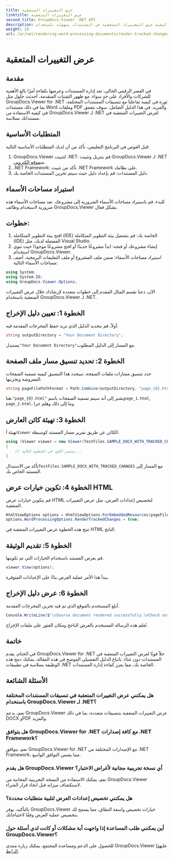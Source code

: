 ```yaml
---
title: عرض التغييرات المتعقبة
linktitle: عرض التغييرات المتعقبة
second_title: GroupDocs.Viewer .NET API
description: اكتشف كيفية عرض التغييرات المتعقبة في المستندات بسهولة باستخدام GroupDocs.Viewer لـ .NET. تعزيز كفاءة إدارة المستندات الخاصة بك.
weight: 10
url: /ar/net/rendering-word-processing-documents/render-tracked-changes/
---
```


# عرض التغييرات المتعقبة

## مقدمة
في العصر الرقمي الحالي، تعد إدارة المستندات وعرضها بكفاءة أمرًا بالغ الأهمية للشركات والأفراد على حدٍ سواء. مع ظهور التقنيات المتقدمة، أحدثت حلول مثل GroupDocs.Viewer for .NET ثورة في كيفية تفاعلنا مع تنسيقات المستندات المختلفة، بما في ذلك مستندات Word وملفات PDF والمزيد. في هذا الدليل الشامل، سوف نتعمق في كيفية الاستفادة من GroupDocs.Viewer لـ .NET لعرض التغييرات المتعقبة في مستنداتك بسلاسة.
## المتطلبات الأساسية
قبل الغوص في البرنامج التعليمي، تأكد من أن لديك المتطلبات الأساسية التالية:
1. GroupDocs.Viewer لتثبيت .NET: قم بتنزيل وتثبيت GroupDocs.Viewer لـ .NET من[موقع إلكتروني](https://releases.groupdocs.com/viewer/net/).
2. .NET Framework: تأكد من تثبيت .NET Framework على نظامك.
3. دليل المستندات: قم بإعداد دليل حيث سيتم تخزين المستندات الخاصة بك.

## استيراد مساحات الأسماء
للبدء، قم باستيراد مساحات الأسماء الضرورية إلى مشروعك. تعد مساحات الأسماء هذه ضرورية لاستخدام وظائف GroupDocs.Viewer بشكل فعال.
## خطوات:
1. افتح بيئة التطوير المتكاملة (IDE) الخاصة بك: قم بتشغيل بيئة التطوير المتكاملة (IDE) المفضلة لديك، مثل Visual Studio.
2. إنشاء مشروعك أو فتحه: ابدأ مشروعًا جديدًا أو افتح مشروعًا موجودًا حيث تنوي استخدام GroupDocs.Viewer.
3. استيراد مساحات الأسماء: ضمن ملف المشروع أو ملف التعليمات البرمجية، أضف مساحات الأسماء التالية:
```csharp
using System;
using System.IO;
using GroupDocs.Viewer.Options;
```

الآن، دعنا نقسم المثال المقدم إلى خطوات متعددة لإرشادك خلال عرض التغييرات المتعقبة باستخدام GroupDocs.Viewer لـ .NET.
## الخطوة 1: تعيين دليل الإخراج
أولاً، قم بتحديد الدليل الذي تريد حفظ المخرجات المقدمة فيه.
```csharp
string outputDirectory = "Your Document Directory";
```
 يستبدل`"Your Document Directory"`مع المسار إلى الدليل المطلوب.
## الخطوة 2: تحديد تنسيق مسار ملف الصفحة
حدد تنسيق مسارات ملفات الصفحة. سيحدد هذا التنسيق كيفية تسمية الصفحات المعروضة وتخزينها.
```csharp
string pageFilePathFormat = Path.Combine(outputDirectory, "page_{0}.html");
```
 هنا،`"page_{0}.html"` يشير إلى أنه سيتم تسمية الصفحات باسم`page_1.html`, `page_2.html`، وما إلى ذلك وهلم جرا.
## الخطوة 3: تهيئة كائن العارض
 تهيئة أ`Viewer` الكائن عن طريق تمرير مسار المستند كوسيطة.
```csharp
using (Viewer viewer = new Viewer(TestFiles.SAMPLE_DOCX_WITH_TRACKED_CHANGES))
{
    // يستمر الكود في الخطوة التالية...
}
```
 تأكد من الاستبدال`TestFiles.SAMPLE_DOCX_WITH_TRACKED_CHANGES` مع المسار إلى المستند الخاص بك.
## الخطوة 4: تكوين خيارات عرض HTML
قم بتكوين خيارات عرض HTML لتخصيص إعدادات العرض، مثل عرض التغييرات المتعقبة.
```csharp
HtmlViewOptions options = HtmlViewOptions.ForEmbeddedResources(pageFilePathFormat);
options.WordProcessingOptions.RenderTrackedChanges = true;
```
تتيح هذه الخطوة عرض التغييرات المتعقبة في HTML الناتج.
## الخطوة 5: تقديم الوثيقة
قم بعرض المستند باستخدام الخيارات التي تم تكوينها.
```csharp
viewer.View(options);
```
يبدأ هذا الأمر عملية العرض بناءً على الإعدادات المتوفرة.
## الخطوة 6: عرض دليل الإخراج
أبلغ المستخدم بالموقع الذي تم فيه تخزين المخرجات المقدمة.
```csharp
Console.WriteLine($"\nSource document rendered successfully.\nCheck output in {outputDirectory}.");
```
تُعلم هذه الرسالة المستخدم بالعرض الناجح ومكان العثور على ملفات الإخراج.

## خاتمة
في الختام، يقدم GroupDocs.Viewer for .NET حلاً قويًا لعرض التغييرات المتعقبة في المستندات دون عناء. باتباع الدليل التفصيلي الموضح في هذه المقالة، يمكنك دمج هذه الوظيفة بسلاسة في تطبيقات .NET الخاصة بك، مما يعزز كفاءة إدارة المستندات.
## الأسئلة الشائعة
### هل يمكنني عرض التغييرات المتعقبة في تنسيقات المستندات المختلفة باستخدام GroupDocs.Viewer لـ .NET؟
نعم، يدعم GroupDocs.Viewer عرض التغييرات المتعقبة بتنسيقات متعددة، بما في ذلك DOCX وPDF والمزيد.
### هل يتوافق GroupDocs.Viewer for .NET مع كافة إصدارات .NET Framework؟
نعم، يتوافق GroupDocs.Viewer for .NET مع الإصدارات المختلفة من .NET Framework، مما يضمن التوافق الواسع.
### هل يقدم GroupDocs.Viewer أي نسخة تجريبية مجانية لأغراض الاختبار؟
نعم، يمكنك الاستفادة من النسخة التجريبية المجانية من GroupDocs.Viewer لاستكشاف ميزاته قبل اتخاذ قرار الشراء.
### هل يمكنني تخصيص إعدادات العرض لتلبية متطلبات محددة؟
بالتأكيد، يوفر GroupDocs.Viewer خيارات تخصيص واسعة النطاق، مما يسمح لك بتخصيص عملية العرض وفقًا لاحتياجاتك.
### أين يمكنني طلب المساعدة إذا واجهت أية مشكلات أو كانت لدي أسئلة حول GroupDocs.Viewer؟
 للحصول على الدعم ومساعدة المجتمع، يمكنك زيارة منتدى GroupDocs.Viewer على[هذا الرابط](https://forum.groupdocs.com/c/viewer/9).